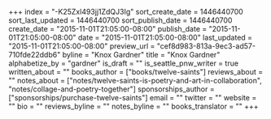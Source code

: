 +++
index = "-K25Zxl493jj1ZdQJ3Ig"
sort_create_date = 1446440700
sort_last_updated = 1446440700
sort_publish_date = 1446440700
create_date = "2015-11-01T21:05:00-08:00"
publish_date = "2015-11-01T21:05:00-08:00"
date = "2015-11-01T21:05:00-08:00"
last_updated = "2015-11-01T21:05:00-08:00"
preview_url = "cef8d983-813a-9ec3-ad57-710fde22ddb6"
byline = "Knox Gardner"
title = "Knox Gardner"
alphabetize_by = "gardner"
is_draft = ""
is_seattle_pnw_writer = true
written_about = ""
books_author = ["books/twelve-saints"]
reviews_about = ""
notes_about = ["notes/twelve-saints-is-poetry-and-art-in-collaboration", "notes/collage-and-poetry-together"]
sponsorships_author = ["sponsorships/purchase-twelve-saints"]
email = ""
twitter = ""
website = ""
bio = ""
reviews_byline = ""
notes_byline = ""
books_translator = ""
+++
